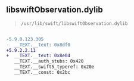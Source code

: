 ## libswiftObservation.dylib

> `/usr/lib/swift/libswiftObservation.dylib`

```diff

-5.9.0.123.305
-  __TEXT.__text: 0x8df0
+5.9.2.2.11
+  __TEXT.__text: 0x8e04
   __TEXT.__auth_stubs: 0x420
   __TEXT.__swift5_typeref: 0x20e
   __TEXT.__const: 0x2bc

```
